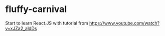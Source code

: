 # fluffy-carnival
Start to learn React.JS with tutorial from  https://www.youtube.com/watch?v=xJZa2_aldDs
